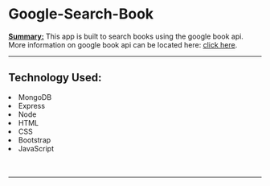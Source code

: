 # Google-Search-Book

<b><u>Summary:</u></b>
This app is built to search books using the google book api. More information on google book api can be located here: <a href="https://developers.google.com/books/" target="_blank">click here</a>.

<!-- This app is our first group assignment (Samuel, Namita, Sophie, and Kevin) using the MERN (Mongodb, Express, React, and Node) platform. -->

<!-- <a href="https://google-search-book.herokuapp.com" target="_blank">Click me to check the app out!</a> -->

<hr>

<h2>Technology Used:</h2>
<li>MongoDB</li>
<li>Express</li>
<li>Node</li>
<li>HTML</li>
<li>CSS</li>
<li>Bootstrap</li>
<li>JavaScript</li>
<br></br>

<hr>

<!-- <h2><center>Landing Page</center></h2>
<center><img src="./create-react-express/client/public/images/1.png" width="350px"/></center><h2><center>Search Section</center></h2>
<center><img src="./create-react-express/client/public/images/2.png" width="350px"/></center><h2><center>Saved Page</center></h2>
<center><img src="./create-react-express/client/public/images/3.png" width="350px"/></center> -->

<!-- # <a name="authors">Meet the Authors!</a>

|     Author           |  Summary|    Fun Fact         | Hobbies    |
|----------------------|---------|---------------------|------------|
|<b>Samuel Yu :hatching_chick: <img src="https://avatars2.githubusercontent.com/u/45929868?s=460&v=4" width="150px">  https://github.com/yusungsamuel       | Samuel Yu comes from a background in chemistry and pharmacology. He is currently working on becoming a full stack web developer. His goal is to create an app that can make healthcare professional more accessible to patients. | Samuel was a certified First Aid/CPR instructor and he has taught a First Aid/CPR class during CPR Saturday| league of legends, anime  |
|<b>Kevin Choi :rice_ball: <img src="https://avatars2.githubusercontent.com/u/41413295?s=460&v=4" width="150px">  https://github.com/kchoi123         |Kevin Choi comes from a background in IT Infrastructure specializing in hybrid system deployment using co-locations, AWS, Azure, Rackspace, and SoftLayer. His goal is to develop tools that will help collaborate hardware and software incompatibilities, both technologically and departmentally.| Kevin has played on the US Junior National Badminton Team.   | Netflix and sitting on the couch with his dog Polo :dog:|
|<b>Namita Shenai :koala: <img src="https://avatars2.githubusercontent.com/u/39390897?s=460&v=4" width="150px">   https://github.com/NVK2016     | Namita come from background in Accounting with industry experience in IT. She has experience working on C#, SQL projects. Currently is enrolled in UC Berkley Coding Bootcamp learning new skills REACT, Node , Express & mongodb. | In her spare time she likes drawing rangolis & playing Kinect video games. Hobbies:  binge watching shows on Netflix or Prime , reading books to my toddler. | Card Games, :spades: :hearts: :clubs: :diamonds: Bowling, :bowling: Swimming :swimmer: |
|<b>Sophie Mallez :cat: <img src="https://avatars1.githubusercontent.com/u/47410186?s=460&v=4" width="150px"> https://github.com/SophM  | Sophie's background is in Academic Research. She has spent the past 6 years working in population genetics and invasion biology, using DNA to identify the pattern of spread of invasive species. | Sophie is a sock-addict and always wears funny or colorful socks! | Hiking, Backpacking, Cooking, Playing Tennis, Sewing, Surfing, Board Games
 | -->
